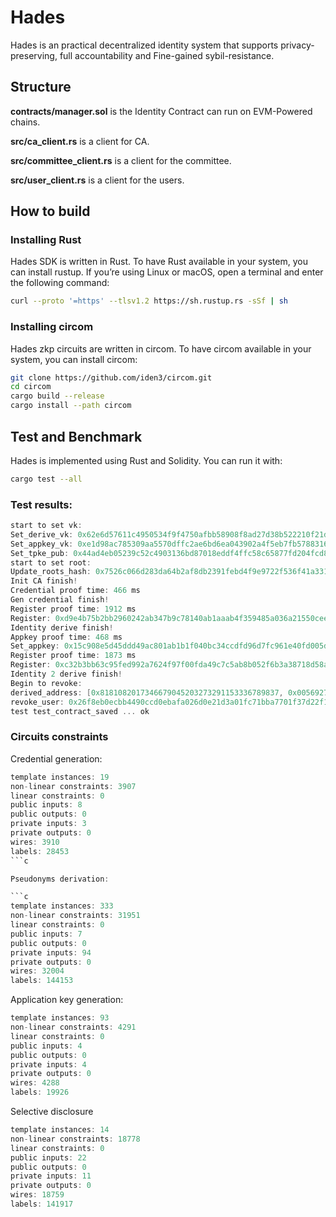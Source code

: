 # Hades
Hades is an practical decentralized identity system that supports privacy-preserving, full accountability and Fine-gained sybil-resistance.

## Structure

**contracts/manager.sol** is the Identity Contract can run on EVM-Powered chains.

**src/ca_client.rs** is a client for CA.

**src/committee_client.rs** is a client for the committee.

**src/user_client.rs** is a client for the users.

## How to build

### Installing Rust

Hades SDK is written in Rust. To have Rust available in your system, you can install rustup. If you’re using Linux or macOS, open a terminal and enter the following command:

```bash
curl --proto '=https' --tlsv1.2 https://sh.rustup.rs -sSf | sh
```
### Installing circom

Hades zkp circuits are written in circom. To have circom available in your system, you can install circom:

```bash
git clone https://github.com/iden3/circom.git
cd circom
cargo build --release
cargo install --path circom
```

## Test and Benchmark

Hades is implemented using Rust and Solidity. You can run it with:

```bash
cargo test --all
```

### Test results:

```c
start to set vk:
Set_derive_vk: 0x62e6d57611c4950534f9f4750afbb58908f8ad27d38b522210f21ddda03db163, Gas_used: Some(648420)
Set_appkey_vk: 0xe1d98ac785309aa5570dffc2ae6bd6ea043902a4f5eb7fb57883163bf9f84cb7, Gas_used: Some(523660)
Set_tpke_pub: 0x44ad4eb05239c52c4903136bd87018eddf4ffc58c65877fd204fcd86b4fab096, Gas_used: Some(63664)
start to set root:
Update_roots_hash: 0x7526c066d283da64b2af8db2391febd4f9e9722f536f41a3312737294c9905b7, Gas_used: Some(130207)
Init CA finish!
Credential proof time: 466 ms
Gen credential finish!
Register proof time: 1912 ms
Register: 0xd9e4b75b2bb2960242ab347b9c78140ab1aaab4f359485a036a21550cee0bed8, Gas_used: Some(354942)
Identity derive finish!
Appkey proof time: 468 ms
Set_appkey: 0x15c908e5d45ddd49ac801ab1b1f040bc34ccdfd96d7fc961e40fd005d20503eb, Gas_used: Some(248514)
Register proof time: 1873 ms
Register: 0xc32b3bb63c95fed992a7624f97f00fda49c7c5ab8b052f6b3a38718d58a4efe0, Gas_used: Some(339978)
Identity 2 derive finish!
Begin to revoke:
derived_address: [0x8181082017346679045203273291153336789837, 0x0056927037680436204345599445309492724824]
revoke_user: 0x26f8eb0ecbb4490ccd0ebafa026d0e21d3a01fc71bba7701f37d22f159230f24, Gas_used: Some(28486)
test test_contract_saved ... ok
```

### Circuits  constraints

Credential generation:

```c
template instances: 19
non-linear constraints: 3907
linear constraints: 0
public inputs: 8
public outputs: 0
private inputs: 3
private outputs: 0
wires: 3910
labels: 28453
```c

Pseudonyms derivation:

```c
template instances: 333
non-linear constraints: 31951
linear constraints: 0
public inputs: 7
public outputs: 0
private inputs: 94
private outputs: 0
wires: 32004
labels: 144153
```

Application key generation:

```c
template instances: 93
non-linear constraints: 4291
linear constraints: 0
public inputs: 4
public outputs: 0
private inputs: 4
private outputs: 0
wires: 4288
labels: 19926
```

Selective disclosure

```c
template instances: 14
non-linear constraints: 18778
linear constraints: 0
public inputs: 22
public outputs: 0
private inputs: 11
private outputs: 0
wires: 18759
labels: 141917
```